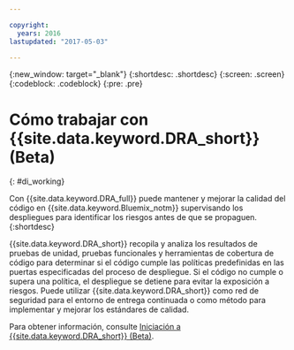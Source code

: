 ```yaml
---

copyright:
  years: 2016
lastupdated: "2017-05-03"

---
```


{:new_window: target="_blank"}
{:shortdesc: .shortdesc}
{:screen: .screen}
{:codeblock: .codeblock}
{:pre: .pre}

# Cómo trabajar con {{site.data.keyword.DRA_short}} (Beta)
{: #di_working}

Con {{site.data.keyword.DRA_full}} puede mantener y mejorar la calidad del código en {{site.data.keyword.Bluemix_notm}} supervisando los despliegues para identificar los riesgos antes de que se propaguen.
{:shortdesc}

{{site.data.keyword.DRA_short}} recopila y analiza los resultados de pruebas de unidad, pruebas funcionales y herramientas de cobertura de código para determinar si el código cumple las políticas predefinidas en las puertas especificadas del proceso de despliegue. Si el código no cumple o supera una política, el despliegue se detiene para evitar la exposición a riesgos. Puede utilizar {{site.data.keyword.DRA_short}} como red de seguridad para el entorno de entrega continuada o como método para implementar y mejorar los estándares de calidad. 

Para obtener información, consulte [Iniciación a {{site.data.keyword.DRA_short}} (Beta)](/docs/services/DevOpsInsights/index.html).
